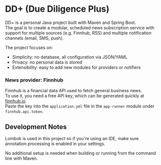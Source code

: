 # DD+ (Due Diligence Plus)

DD+ is a personal Java project built with Maven and Spring Boot.  
The goal is to create a modular, scheduled news subscription service with support for multiple sources (e.g. Finnhub, RSS) 
and multiple notification channels (email, SMS, push).

The project focuses on:
- Simplicity: no database, all configuration via JSON/YAML
- Privacy: no personal data is stored
- Extensibility: easy to add new modules for providers or notifiers

### News provider: Finnhub

Finnhub is a financial data API used to fetch general business news.  
To use it, you need a free API key, which can be generated quickly at [finnhub.io](https://finnhub.io).  
Paste the key into the `application.yml` file in the `app-runner` module under `finnhub.api.token`.

## Development Notes

Lombok is used in this project so if you're using an IDE, make sure annotation processing is enabled in your settings.

No additional setup is needed when building or running from the command line with Maven.